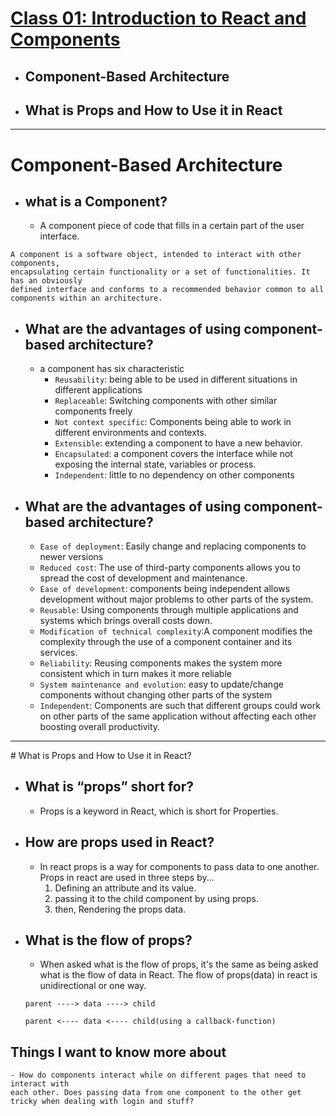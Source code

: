 # [Class 01: Introduction to React and Components](/README.md)

- ## Component-Based Architecture
- ## What is Props and How to Use it in React
<hr>

# Component-Based Architecture

- ## what is a Component?
   - A component piece of code that fills in a certain part of the user interface.
```
A component is a software object, intended to interact with other components, 
encapsulating certain functionality or a set of functionalities. It has an obviously 
defined interface and conforms to a recommended behavior common to all components within an architecture.

```
- ## What are the advantages of using component-based architecture?
    - a component has six characteristic
      - `Reusability`: being able to be used in different situations in different applications
      - `Replaceable`: Switching components with other similar components freely
      - `Not context specific`: Components being able to work in different environments and contexts.
      - `Extensible`: extending a component to have a new behavior.
      - `Encapsulated`: a component covers the interface while not exposing the internal state, variables or process.
      - `Independent`: little to no dependency on other components

- ## What are the advantages of using component-based architecture?
     - `Ease of deployment`: Easily change and replacing components to newer versions
     - `Reduced cost`: The use of third-party components allows you to spread the cost of development and maintenance.
     - `Ease of development`: components being independent allows development without major problems to other parts of the system.
     - `Reusable`: Using components through multiple applications and systems which brings overall costs down.
     - `Modification of technical complexity`:A component modifies the complexity through the use of a component container and its services.
     - `Reliability`: Reusing components makes the system more consistent which in turn makes it more reliable
     - `System maintenance and evolution`: easy to update/change components without changing other parts of the system
     - `Independent`: Components are such that different groups could work on other parts of the same application without affecting each other boosting overall productivity.

<hr>
# What is Props and How to Use it in React?

- ## What is “props” short for?
    - Props is a keyword in React, which is short for Properties.

- ## How are props used in React?
    - In react props is a way for components to pass data to one another. Props in react are used in three steps by...
        1. Defining an attribute and its value.
        2. passing it to the child component by using props.
        3. then, Rendering the props data.

- ## What is the flow of props?
    - When asked what is the flow of props, it's the same as being asked what is the flow of data in React. The flow of props(data) in react is unidirectional or one way.

    ```
    parent ----> data ----> child

    parent <---- data <---- child(using a callback-function)

    ```  

 ## Things I want to know more about
    - How do components interact while on different pages that need to interact with 
    each other. Does passing data from one component to the other get tricky when dealing with login and stuff?


